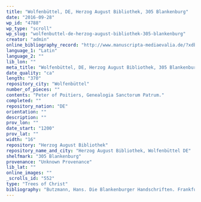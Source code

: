 ```yaml
---
title: "Wolfenbüttel, DE, Herzog August Bibliothek, 305 Blankenburg"
date: "2016-09-28"
wp_id: "4788"
wp_type: "scroll"
wp_slug: "wolfenbuttel-de-herzog-august-bibliothek-305-blankenburg"
creator: "admin"
online_bibliography_record: "http://www.manuscripta-mediaevalia.de/?xdbdtdn!%22hsk%200079%22&dmode=doc#|4"
language_1: "Latin"
language_2: ""
lib_lon: ""
meta_title: "Wolfenbüttel, DE, Herzog August Bibliothek, 305 Blankenburg"
date_quality: "ca"
length: "370"
repository_city: "Wolfenbüttel"
number_of_pieces: ""
contents: "Peter of Poitiers, Genealogia Sanctorum Patrum."
completed: ""
repository_nation: "DE"
orientation: ""
description: ""
prov_lon: ""
date_start: "1200"
prov_lat: ""
width: "16"
repository: "Herzog August Bibliothek"
repository_name_and_city: "Herzog August Bibliothek, Wolfenbüttel DE"
shelfmark: "305 Blankenburg"
provenance: "Unknown Provenance"
lib_lat: ""
online_images: ""
_scrolls_id: "552"
type: "Trees of Christ"
bibliography: "Butzmann, Hans. Die Blankenburger Handschriften. Frankfurt am Main: Klostermann, 1966."
---
```




